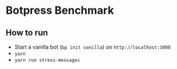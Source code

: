 # Botpress Benchmark

## How to run

* Start a vanilla bot (`bp init vanilla`) on `http://localhost:3000`
* `yarn`
* `yarn run stress-messages`
